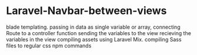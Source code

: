 # Laravel-Navbar-between-views
blade templating. passing in data as single variable or array, connecting Route to a controller function  sending the variables to the view recieving the variables in the view compiling assets using Laravel Mix. compiling Sass files to regular css npm commands
